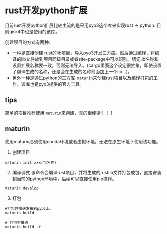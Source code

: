 # rust开发python扩展

目前rust开发python扩展比较主流的是采用pyo3这个库来实现rust -> python. 目前qiskit中也是使用的该库。

创建项目的方式有两种:
+ 一种是直接创建 rust的lib项目，导入pyo3开发三方库。然后通过编译，将编译的lib文件放到项目同级目录或者site-package中可以识别。切记lib名称和设置扩展名称要一致，否则无法导入。(cargo里面这个设定很抽象，即使设置了编译生成的名称，还是会在生成的名称前面加上一个lib...)。
+ 另外一种是通过python的三方库`` maturin``来创建rust项目以及编译打包的工作。该库也是pyo3提供的官方工具。

## tips

简单的项目推荐使用 ``maturin``来创建，真的很便捷！！！

## maturin
使用maturin必须使用conda环境或者虚拟环境。无法在原生环境下使用该功能。

1. 创建项目
```
maturin init xxx(包名称)
```

2. 编译调式
该命令会编译rust项目，并将生成的rustlib文件打包成包，直接安装到当前的python环境中，后续可以直接使用pip操作。
```
maturin develop
```

3. 打包
```
#打包并推送发布到pypi上。
maturin build

# 打包不推送
maturin build -f
```